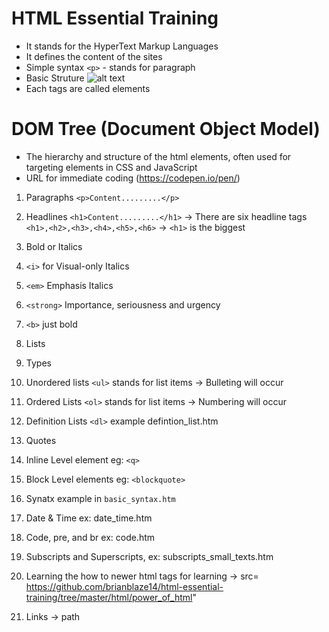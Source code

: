 # HTML Essential Training
- It stands for the HyperText Markup Languages
- It defines the content of the sites
- Simple syntax `<p>` - stands for paragraph
- Basic Struture
![alt text](https://github.com/brianblaze14/html-essential-training/blob/master/images/HTML-Basic-Structure.PNG)
- Each tags are called elements

# DOM Tree (Document Object Model)

- The hierarchy and structure of the html elements, often used for targeting elements in CSS and JavaScript
- URL for immediate coding (https://codepen.io/pen/)

1. Paragraphs `<p>Content.........</p>`

2. Headlines  `<h1>Content.........</h1>` -> There are six headline tags `<h1>,<h2>,<h3>,<h4>,<h5>,<h6>` -> `<h1>` is the biggest 

3. Bold or Italics
 1. `<i>` for Visual-only Italics
 2. `<em>` Emphasis Italics
 3. `<strong>` Importance, seriousness and urgency
 4. `<b>` just bold

4. Lists
 1. Types 
   1. Unordered lists `<ul>` stands for list items -> Bulleting will occur
   2. Ordered Lists `<ol>` stands for list items -> Numbering will occur
   3. Definition Lists `<dl>` example defintion_list.htm

5. Quotes
 1. Inline Level element eg: `<q>`
 2. Block Level elements eg: `<blockquote>` 
 3. Synatx example in `basic_syntax.htm`

6. Date & Time ex: date_time.htm

7. Code, pre, and br ex: code.htm

8. Subscripts and Superscripts, ex: subscripts_small_texts.htm

9. Learning the how to newer html tags for learning -> src= https://github.com/brianblaze14/html-essential-training/tree/master/html/power_of_html"

10. Links -> path


 